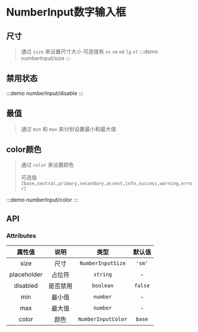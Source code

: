 # NumberInput数字输入框

## 尺寸

> 通过 `size` 来设置尺寸大小 可选值有 `xs` `sm` `md` `lg` `xl`
> :::demo numberInput/size
> :::

## 禁用状态

:::demo numberInput/disable
:::

## 最值

> 通过 `min` 和 `max` 来分别设置最小和最大值

## color颜色

> 通过 `color` 来设置颜色
>
> 可选值 `[base,neutral,primary,secondary,accent,info,success,warning,error] `

:::demo numberInput/color
:::

## API

### Attributes

|   属性值    |   说明   |        类型        | 默认值  |
| :---------: | :------: | :----------------: | :-----: |
|    size     |   尺寸   | `NumberInputSize`  | `'sm'`  |
| placeholder |  占位符  |      `string`      |    -    |
|  disabled   | 是否禁用 |     `boolean`      | `false` |
|     min     |  最小值  |      `number`      |    -    |
|     max     |  最大值  |      `number`      |    -    |
|    color    |   颜色   | `NumberInputColor` | `base`  |

